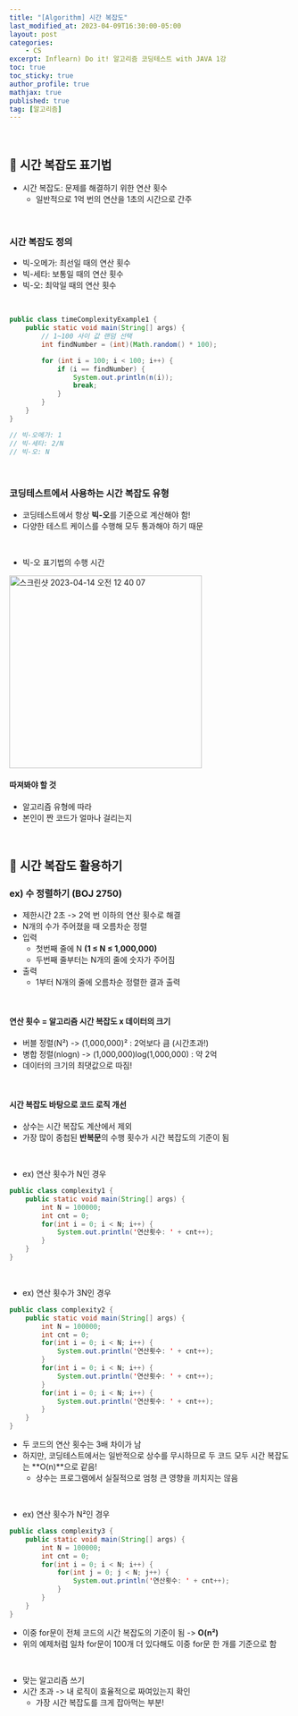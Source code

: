 ```yaml
---
title: "[Algorithm] 시간 복잡도"
last_modified_at: 2023-04-09T16:30:00-05:00
layout: post
categories:
    - CS
excerpt: Inflearn) Do it! 알고리즘 코딩테스트 with JAVA 1강 
toc: true
toc_sticky: true
author_profile: true
mathjax: true
published: true
tag: [알고리즘]
---
```


<br>

## 🍪 시간 복잡도 표기법
- 시간 복잡도: 문제를 해결하기 위한 연산 횟수
    - 일반적으로 1억 번의 연산을 1초의 시간으로 간주

<br>

### 시간 복잡도 정의
- 빅-오메가: 최선일 때의 연산 횟수
- 빅-세타: 보통일 때의 연산 횟수
- 빅-오: 최악일 때의 연산 횟수

<br>

```java
public class timeComplexityExample1 {
    public static void main(String[] args) {
        // 1~100 사이 값 랜덤 선택
        int findNumber = (int)(Math.random() * 100);

        for (int i = 100; i < 100; i++) {
            if (i == findNumber) {
                System.out.println(n(i));
                break;
            }
        }
    }
}

// 빅-오메가: 1
// 빅-세타: 2/N
// 빅-오: N
```

<br>

### 코딩테스트에서 사용하는 시간 복잡도 유형

- 코딩테스트에서 항상 **빅-오**를 기준으로 계산해야 함!
- 다양한 테스트 케이스를 수행해 모두 통과해야 하기 때문

<br>

- 빅-오 표기법의 수행 시간

<img width="345" alt="스크린샷 2023-04-14 오전 12 40 07" src="https://user-images.githubusercontent.com/53086873/231812505-87c2703f-fcb4-4666-a8f3-0b87fc097fc9.png">

<br>

#### 따져봐야 할 것

- 알고리즘 유형에 따라 
- 본인이 짠 코드가 얼마나 걸리는지

<br>

## 🍪 시간 복잡도 활용하기

### ex) 수 정렬하기 (BOJ 2750)

- 제한시간 2초 -> 2억 번 이하의 연산 횟수로 해결
- N개의 수가 주어졌을 때 오름차순 정렬
- 입력
    - 첫번째 줄에 N **(1 ≤ N ≤ 1,000,000)**
    - 두번째 줄부터는 N개의 줄에 숫자가 주어짐
- 출력
    - 1부터 N개의 줄에 오름차순 정렬한 결과 출력

<br>

#### 연산 횟수 = 알고리즘 시간 복잡도 x 데이터의 크기
- 버블 정렬(N²) -> (1,000,000)² : 2억보다 큼 (시간초과!)
- 병합 정렬(nlogn) -> (1,000,000)log(1,000,000) : 약 2억
- 데이터의 크기의 최댓값으로 따짐!

<br>

#### 시간 복잡도 바탕으로 코드 로직 개선
- 상수는 시간 복잡도 계산에서 제외
- 가장 많이 중첩된 **반복문**의 수행 횟수가 시간 복잡도의 기준이 됨

<br>

- ex) 연산 횟수가 N인 경우
```java
public class complexity1 {
    public static void main(String[] args) {
        int N = 100000;
        int cnt = 0;
        for(int i = 0; i < N; i++) {
            System.out.println('연산횟수: ' + cnt++);
        }
    }
}
```

<br>

- ex) 연산 횟수가 3N인 경우
```java
public class complexity2 {
    public static void main(String[] args) {
        int N = 100000;
        int cnt = 0;
        for(int i = 0; i < N; i++) {
            System.out.println('연산횟수: ' + cnt++);
        }
        for(int i = 0; i < N; i++) {
            System.out.println('연산횟수: ' + cnt++);
        }
        for(int i = 0; i < N; i++) {
            System.out.println('연산횟수: ' + cnt++);
        }
    }
}
```

- 두 코드의 연산 횟수는 3배 차이가 남
- 하지만, 코딩테스트에서는 일반적으로 상수를 무시하므로 두 코드 모두 시간 복잡도는 **O(n)**으로 같음!
    - 상수는 프로그램에서 실질적으로 엄청 큰 영향을 끼치지는 않음

<br>

- ex) 연산 횟수가 N²인 경우
```java
public class complexity3 {
    public static void main(String[] args) {
        int N = 100000;
        int cnt = 0;
        for(int i = 0; i < N; i++) {
            for(int j = 0; j < N; j++) {
                System.out.println('연산횟수: ' + cnt++);
            }
        }
    }
}
```

- 이중 for문이 전체 코드의 시간 복잡도의 기준이 됨 -> **O(n²)**
- 위의 예제처럼 일차 for문이 100개 더 있다해도 이중 for문 한 개를 기준으로 함

<br>


- 맞는 알고리즘 쓰기
- 시간 초과 -> 내 로직이 효율적으로 짜여있는지 확인
    - 가장 시간 복잡도를 크게 잡아먹는 부분!
